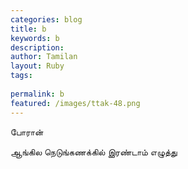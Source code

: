 ```yaml
---
categories: blog
title: b
keywords: b
description: 
author: Tamilan
layout: Ruby
tags: 
 
permalink: b
featured: /images/ttak-48.png
---
```

  
போரான்  
  
ஆங்கில நெடுங்கணக்கில் இரண்டாம் எழுத்து